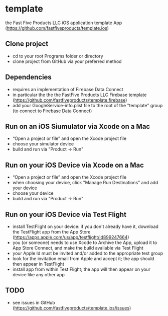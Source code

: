 # template
the Fast Five Products LLC iOS application template App
(https://github.com/fastfiveproducts/template.ios)

##  Clone project
- cd to your root Programs folder or directory
- clone project from GitHub via your preferred method

##  Dependencies
- requires an implementation of Firebase Data Connect
- in particular the the the FastFive Products LLC Firebase template (https://github.com/fastfiveproducts/template.firebase)
- add your GoogleService-info.plist file to the root of the "template" group (to connect to Firebase Data Connect)

##  Run on an iOS Siumulator via Xcode on a Mac
- “Open a project or file” and open the Xcode project file
- choose your simulator device
- build and run via "Product -> Run"

##  Run on your iOS Device via Xcode on a Mac
- “Open a project or file” and open the Xcode project file
- when choosing your device, click "Manage Run Destinations" and add your device
- choose your device
- build and run via "Product -> Run"

##  Run on your iOS Device via Test Flight
- install TestFlight on your device: if you don't already have it, download the TestFlight app from the App Store (https://apps.apple.com/us/app/testflight/id899247664)
- you (or someone) needs to use Xcode to Archive the App, upload it to App Store Connect, and make the build available via Test Flight
- your Apple Id must be invited and/or added to the appropriate test group
- look for the invitation email from Apple and accept it; the app should then appear in TestFlight
- install app from within Test Flight; the app will then appear on your device like any other app

##  TODO
- see issues in GitHub (https://github.com/fastfiveproducts/template.ios/issues)
